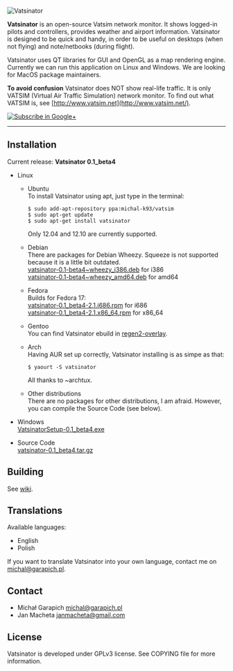 ![Vatsinator](http://vatsim.garapich.pl/images/header.jpg)

**Vatsinator** is an open-source Vatsim network monitor. It shows logged-in pilots and controllers, provides weather and airport information. Vatsinator is designed to be quick and handy, in order to be useful on desktops (when not flying) and note/netbooks (during flight).

Vatsinator uses QT libraries for GUI and OpenGL as a map rendering engine. Currently we can run this application on Linux and Windows. We are looking for MacOS package maintainers.

**To avoid confusion** Vatsinator does NOT show real-life traffic. It is only VATSIM (Virtual Air Traffic Simulation) network monitor. To find out what VATSIM is, see [http://www.vatsim.net](http://www.vatsim.net/).

[![Subscribe in Google+](http://www.vatsim.garapich.pl/images/gplus.png)](https://plus.google.com/100938719910263601185/posts?hl=pl)

---

## Installation

Current release: **Vatsinator 0.1_beta4**

- Linux
	-  Ubuntu<br>
		To install Vatsinator using apt, just type in the terminal:
		
		```
		$ sudo add-apt-repository ppa:michal-k93/vatsim
		$ sudo apt-get update
		$ sudo apt-get install vatsinator
		```
		Only 12.04 and 12.10 are currently supported.
	
	- Debian<br>
		There are packages for Debian Wheezy. Squeeze is not supported because it is a little bit outdated.<br>
		[vatsinator-0.1-beta4~wheezy_i386.deb](https://github.com/downloads/Garrappachc/Vatsinator/vatsinator-0.1-beta4~wheezy_i386.deb) for i386<br>
		[vatsinator-0.1-beta4~wheezy_amd64.deb](https://github.com/downloads/Garrappachc/Vatsinator/vatsinator-0.1-beta4~wheezy_amd64.deb) for amd64<br>
	
	- Fedora<br>
		Builds for Fedora 17:<br>
		[vatsinator-0.1_beta4-2.1.i686.rpm](https://github.com/downloads/Garrappachc/Vatsinator/vatsinator-0.1_beta4-2.1.i686.rpm) for i686<br>
		[vatsinator-0.1_beta4-2.1.x86_64.rpm](https://github.com/downloads/Garrappachc/Vatsinator/vatsinator-0.1_beta4-2.1.x86_64.rpm) for x86_64<br>
		
	- Gentoo<br>
		You can find Vatsinator ebuild in [regen2-overlay](https://github.com/regen2/regen2-overlay/tree/master/net-misc/vatsinator).<br>
	
	- Arch<br>
		Having AUR set up correctly, Vatsinator installing is as simpe as that:
		
		```
		$ yaourt -S vatsinator
		```
		
		All thanks to ~archtux.<br>
		
		
	- Other distributions<br>
		There are no packages for other distributions, I am afraid. However, you can compile the Source Code (see below).

- Windows<br>
	[VatsinatorSetup-0.1_beta4.exe](https://github.com/downloads/Garrappachc/Vatsinator/VatsinatorSetup-0.1_beta4.exe)

- Source Code<br>
	[vatsinator-0.1_beta4.tar.gz](https://github.com/downloads/Garrappachc/Vatsinator/vatsinator-0.1_beta4.tar.gz)


## Building
See [wiki](https://github.com/Garrappachc/Vatsinator/wiki/Building-Vatsinator).


## Translations
Available languages:
- English
- Polish

If you want to translate Vatsinator into your own language, contact me on michal@garapich.pl.


## Contact
- Michał Garapich michal@garapich.pl
- Jan Macheta janmacheta@gmail.com


## License
Vatsinator is developed under GPLv3 license. See COPYING file for more information.
